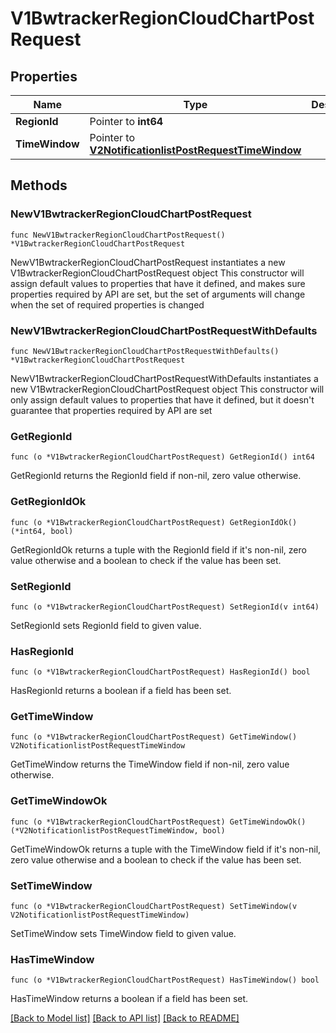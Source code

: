# V1BwtrackerRegionCloudChartPostRequest

## Properties

Name | Type | Description | Notes
------------ | ------------- | ------------- | -------------
**RegionId** | Pointer to **int64** |  | [optional] 
**TimeWindow** | Pointer to [**V2NotificationlistPostRequestTimeWindow**](V2NotificationlistPostRequestTimeWindow.md) |  | [optional] 

## Methods

### NewV1BwtrackerRegionCloudChartPostRequest

`func NewV1BwtrackerRegionCloudChartPostRequest() *V1BwtrackerRegionCloudChartPostRequest`

NewV1BwtrackerRegionCloudChartPostRequest instantiates a new V1BwtrackerRegionCloudChartPostRequest object
This constructor will assign default values to properties that have it defined,
and makes sure properties required by API are set, but the set of arguments
will change when the set of required properties is changed

### NewV1BwtrackerRegionCloudChartPostRequestWithDefaults

`func NewV1BwtrackerRegionCloudChartPostRequestWithDefaults() *V1BwtrackerRegionCloudChartPostRequest`

NewV1BwtrackerRegionCloudChartPostRequestWithDefaults instantiates a new V1BwtrackerRegionCloudChartPostRequest object
This constructor will only assign default values to properties that have it defined,
but it doesn't guarantee that properties required by API are set

### GetRegionId

`func (o *V1BwtrackerRegionCloudChartPostRequest) GetRegionId() int64`

GetRegionId returns the RegionId field if non-nil, zero value otherwise.

### GetRegionIdOk

`func (o *V1BwtrackerRegionCloudChartPostRequest) GetRegionIdOk() (*int64, bool)`

GetRegionIdOk returns a tuple with the RegionId field if it's non-nil, zero value otherwise
and a boolean to check if the value has been set.

### SetRegionId

`func (o *V1BwtrackerRegionCloudChartPostRequest) SetRegionId(v int64)`

SetRegionId sets RegionId field to given value.

### HasRegionId

`func (o *V1BwtrackerRegionCloudChartPostRequest) HasRegionId() bool`

HasRegionId returns a boolean if a field has been set.

### GetTimeWindow

`func (o *V1BwtrackerRegionCloudChartPostRequest) GetTimeWindow() V2NotificationlistPostRequestTimeWindow`

GetTimeWindow returns the TimeWindow field if non-nil, zero value otherwise.

### GetTimeWindowOk

`func (o *V1BwtrackerRegionCloudChartPostRequest) GetTimeWindowOk() (*V2NotificationlistPostRequestTimeWindow, bool)`

GetTimeWindowOk returns a tuple with the TimeWindow field if it's non-nil, zero value otherwise
and a boolean to check if the value has been set.

### SetTimeWindow

`func (o *V1BwtrackerRegionCloudChartPostRequest) SetTimeWindow(v V2NotificationlistPostRequestTimeWindow)`

SetTimeWindow sets TimeWindow field to given value.

### HasTimeWindow

`func (o *V1BwtrackerRegionCloudChartPostRequest) HasTimeWindow() bool`

HasTimeWindow returns a boolean if a field has been set.


[[Back to Model list]](../README.md#documentation-for-models) [[Back to API list]](../README.md#documentation-for-api-endpoints) [[Back to README]](../README.md)


